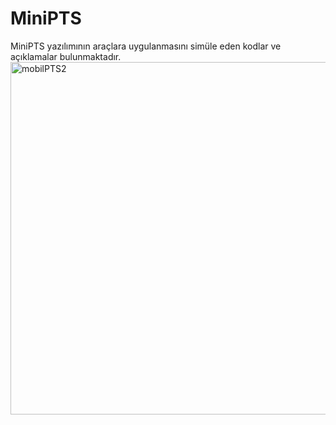 # MiniPTS
MiniPTS yazılımının araçlara uygulanmasını simüle eden kodlar ve açıklamalar bulunmaktadır.
<img width="564" alt="mobilPTS2" src="https://github.com/mavzersener/MiniPTS/assets/35769027/99c5c544-f3bb-4b56-97eb-98bea58fddd3">

